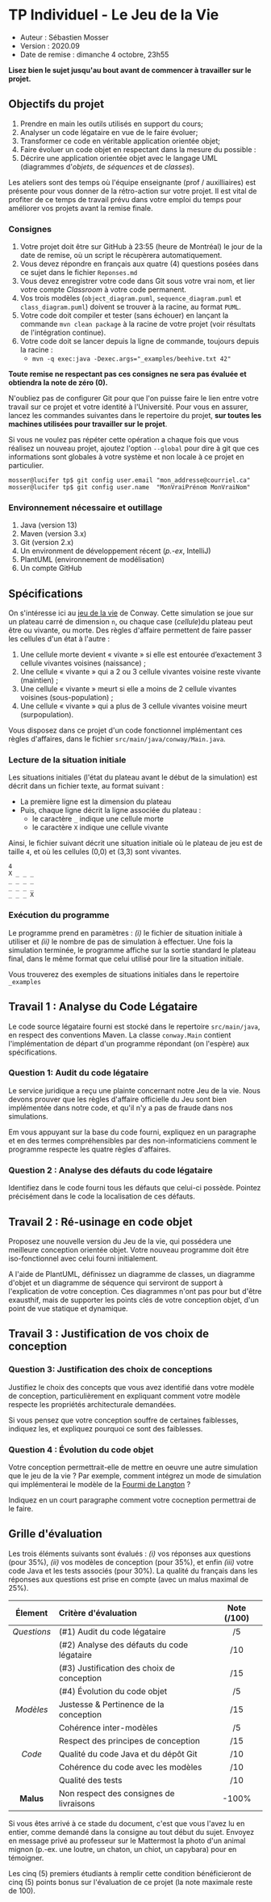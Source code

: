 # TP Individuel - Le Jeu de la Vie

  - Auteur : Sébastien Mosser
  - Version : 2020.09
  - Date de remise : dimanche 4 octobre, 23h55

**Lisez bien le sujet jusqu'au bout avant de commencer à travailler sur le projet.**

## Objectifs du projet

  1. Prendre en main les outils utilisés en support du cours;
  2. Analyser un code légataire en vue de le faire évoluer;
  3. Transformer ce code en véritable application orientée objet;
  4. Faire évoluer un code objet en respectant dans la mesure du possible :
  5. Décrire une application orientée objet avec le langage UML (diagrammes d'_objets_, de _séquences_ et de _classes_).

Les ateliers sont des temps où l'équipe enseignante (prof / auxilliaires) est présente pour vous donner de la rétro-action sur votre projet. Il est vital de profiter de ce temps de travail prévu dans votre emploi du temps pour améliorer vos projets avant la remise finale.

### Consignes 

  1. Votre projet doit être sur GitHub à 23:55 (heure de Montréal) le jour de la date de remise, où un script le récupèrera automatiquement. 
  2. Vous devez répondre en français aux quatre (4) questions posées dans ce sujet dans le fichier `Reponses.md`
  3. Vous devez enregistrer votre code dans Git sous votre vrai nom, et lier votre compte _Classroom_ à votre code permanent. 
  4. Vos trois modèles (`object_diagram.puml`, `sequence_diagram.puml` et `class_diagram.puml`) doivent se trouver à la racine, au format `PUML`.  
  5. Votre code doit compiler et tester (sans échouer) en lançant la commande `mvn clean package` à la racine de votre projet (voir résultats de l'intégration continue).
  6. Votre code doit se lancer depuis la ligne de commande, toujours depuis la racine :
      * `mvn -q exec:java -Dexec.args="_examples/beehive.txt 42"` 

**Toute remise ne respectant pas ces consignes ne sera pas évaluée et obtiendra la note de zéro (0).**

N'oubliez pas de configurer Git pour que l'on puisse faire le lien entre votre travail sur ce projet et votre identité à l'Université. Pour vous en assurer, lancez les commandes suivantes dans le repertoire du projet, **sur toutes les machines utilisées pour travailler sur le projet**. 

Si vous ne voulez pas répéter cette opération a chaque fois que vous réalisez un nouveau projet, ajoutez l'option `--global` pour dire à git que ces informations sont globales à votre système et non locale à ce projet en particulier.

```
mosser@lucifer tp$ git config user.email "mon_addresse@courriel.ca"
mosser@lucifer tp$ git config user.name  "MonVraiPrénom MonVraiNom"
```


### Environnement nécessaire et outillage

  1. Java (version 13)
  2. Maven (version 3.x)
  3. Git (version 2.x)
  4. Un environment de développement récent (_p.-ex_, IntelliJ)
  5. PlantUML (environnement de modélisation)
  6. Un compte GitHub

## Spécifications

On s'intéresse ici au [jeu de la vie](https://fr.wikipedia.org/wiki/Jeu_de_la_vie) de Conway. Cette simulation se joue sur un plateau carré de dimension `n`, ou chaque case (_cellule_)du plateau peut être ou vivante, ou morte. Des règles d'affaire permettent de faire passer les cellules d'un état à l'autre : 

1.	Une cellule morte devient « vivante » si elle est entourée d’exactement 3 cellule vivantes voisines (naissance) ;
2.	Une cellule « vivante » qui a 2 ou 3 cellule vivantes voisine reste vivante (maintien) ;
3.	Une cellule « vivante » meurt si elle a moins de 2 cellule vivantes voisines (sous-population) ;
4.	Une cellule « vivante » qui a plus de 3 cellule vivantes voisine meurt (surpopulation).

Vous disposez dans ce projet d'un code fonctionnel implémentant ces règles d'affaires, dans le fichier `src/main/java/conway/Main.java`.

### Lecture de la situation initiale

Les situations initiales (l'état du plateau avant le début de la simulation) est décrit dans un fichier texte, au format suivant : 

- La première ligne est la dimension du plateau
- Puis, chaque ligne décrit la ligne associée du plateau :
  - le caractère `_` indique une cellule morte
  - le caractère `X` indique une cellule vivante

Ainsi, le fichier suivant décrit une situation initiale où le plateau de jeu est de taille `4`, et où les cellules (0,0) et (3,3) sont vivantes.

```
4
X _ _ _
_ _ _ _
_ _ _ _
_ _ _ X
```

### Exécution du programme

Le programme prend en paramètres : _(i)_ le fichier de situation initiale à utiliser et _(ii)_ le nombre de pas de simulation à effectuer. Une fois la simulation terminée, le programme affiche sur la sortie standard le plateau final, dans le même format que celui utilisé pour lire la situation initiale.

Vous trouverez des exemples de situations initiales dans le repertoire `_examples`


## Travail 1 : Analyse du Code Légataire

Le code source légataire fourni est stocké dans le repertoire `src/main/java`, en respect des conventions Maven. La classe `conway.Main` contient l'implémentation de départ d'un programme répondant (on l'espère) aux spécifications.

### Question 1: Audit du code légataire

Le service juridique a reçu une plainte concernant notre Jeu de la vie. Nous devons prouver que les règles d'affaire officielle du Jeu sont bien implémentée dans notre code, et qu'il n'y a pas de fraude dans nos simulations. 

Em vous appuyant sur la base du code fourni, expliquez en un paragraphe et en des termes compréhensibles par des non-informaticiens comment le programme respecte les quatre règles d'affaires.

### Question 2 : Analyse des défauts du code légataire

Identifiez dans le code fourni tous les défauts que celui-ci possède. Pointez précisément dans le code la localisation de ces défauts.

## Travail 2 : Ré-usinage en code objet 

Proposez une nouvelle version du Jeu de la vie, qui possédera une meilleure conception orientée objet. Votre nouveau programme doit être iso-fonctionnel avec celui fourni initialement.
 
A l'aide de PlantUML, définissez un diagramme de classes, un diagramme d'objet et un diagramme de séquence qui serviront de support à l'explication de votre conception. Ces diagrammes n'ont pas pour but d'être exausthif, mais de supporter les points clés de votre conception objet, d'un point de vue statique et dynamique.
 
## Travail 3 : Justification de vos choix de conception

### Question 3: Justification des choix de conceptions

Justifiez le choix des concepts que vous avez identifié dans votre modèle de conception, particulièrement en expliquant comment votre modèle respecte les propriétés architecturale demandées.

Si vous pensez que votre conception souffre de certaines faiblesses, indiquez les, et expliquez pourquoi ce sont des faiblesses.
 
### Question 4 : Évolution du code objet
  
Votre conception permettrait-elle de mettre en oeuvre une autre simulation que le jeu de la vie ? Par exemple, comment intégrez un mode de simulation qui implémenterai le modèle de la [Fourmi de Langton](https://fr.wikipedia.org/wiki/Fourmi_de_Langton) ?

Indiquez en un court paragraphe comment votre cocneption permettrai de le faire.
  
## Grille d'évaluation

Les trois éléments suivants sont évalués : _(i)_ vos réponses aux questions (pour 35%), _(ii)_ vos modèles de conception (pour 35%), et enfin _(iii)_ votre code Java et les tests associés (pour 30%). La qualité du français dans les réponses aux questions est prise en compte (avec un malus maximal de 25%).

| Élement      | Critère d'évaluation                       | Note (/100) |
| :---:        | :---                                       | :---: |
|  _Questions_ | (#1) Audit du code légataire               | /5    |
|              | (#2) Analyse des défauts du code légataire | /10   |
|              | (#3) Justification des choix de conception | /15   |
|              | (#4) Évolution du code objet               | /5    |
|  _Modèles_   | Justesse & Pertinence de la conception     | /15   |
|              | Cohérence inter-modèles                    | /5    |
|              | Respect des principes de conception        | /15   |
|  _Code_      | Qualité du code Java et du dépôt Git       | /10   |
|              | Cohérence du code avec les modèles         | /10   | 
|              | Qualité des tests                          | /10   | 
| **Malus**    | Non respect des consignes de livraisons    | -100% |


Si vous êtes arrivé à ce stade du document, c'est que vous l'avez lu en entier, comme demandé dans la consigne au tout début du sujet. Envoyez en message privé au professeur sur le Mattermost la photo d'un animal mignon (p.-ex. une loutre, un chaton, un chiot, un capybara) pour en témoigner. 

Les cinq (5) premiers étudiants à remplir cette condition bénéficieront de cinq (5) points bonus sur l'évaluation de ce projet (la note maximale reste de 100).